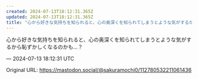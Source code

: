 ```yaml
---
created: 2024-07-13T18:12:31.365Z
updated: 2024-07-13T18:12:31.365Z
title: "心から好きな気持ちを知られると、心の奥深くを知られてしまうとような気がするから恥ずかしくなるのかも…？[...]"
---
```


<p>心から好きな気持ちを知られると、心の奥深くを知られてしまうとような気がするから恥ずかしくなるのかも…？</p>

&mdash; 2024-07-13 18:12:31 UTC

Original URL: https://mastodon.social/@sakuramochi0/112780532211061436
